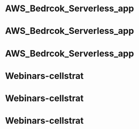 # AWS_Bedrcok_Serverless_app
# AWS_Bedrcok_Serverless_app
# AWS_Bedrcok_Serverless_app
# Webinars-cellstrat
# Webinars-cellstrat
# Webinars-cellstrat

